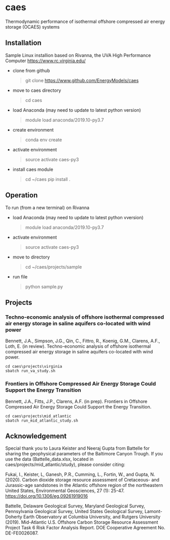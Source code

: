 # caes
Thermodynamic performance of isothermal offshore compressed air energy storage (OCAES) systems

## Installation
Sample Linux installion based on Rivanna, the UVA High Performance Computer https://www.rc.virginia.edu/
  - clone from github
      > git clone https://www.github.com/EnergyModels/caes
  - move to caes directory
      > cd caes
  - load Anaconda (may need to update to latest python version)
      > module load anaconda/2019.10-py3.7
  - create environment
      > conda env create
  - activate environment
      > source activate caes-py3
  - install caes module
      > cd ~/caes
      > pip install .

## Operation
To run (from a new terminal) on Rivanna
- load Anaconda (may need to update to latest python vversion)
    > module load anaconda/2019.10-py3.7
- activate environment
    > source activate caes-py3
- move to directory
    > cd ~/caes/projects/sample
- run file
    > python sample.py

## Projects

### Techno-economic analysis of offshore isothermal compressed air energy storage in saline aquifers co-located with wind power

  Bennett, J.A., Simpson, J.G., Qin, C., Fittro, R., Koenig, G.M., Clarens, A.F., Loth, E. (in review). Techno-economic 
  analysis of offshore isothermal compressed air energy storage in saline aquifers co-located with wind power.

    cd caes\projects\virginia 
    sbatch run_va_study.sh

### Frontiers in Offshore Compressed Air Energy Storage Could Support the Energy Transition
  
  Bennett, J.A., Fitts, J.P., Clarens, A.F. (in prep). Frontiers in Offshore Compressed Air Energy Storage Could 
  Support the Energy Transition.

    cd caes\projects\mid_atlantic
    sbatch run_mid_atlantic_study.sh

## Acknowledgement
Special thank you to Laura Keister and Neeraj Gupta from Battelle for sharing the geophysical parameters of the Baltimore Canyon Trough.
If you use the data (Battelle_data.xlsx, located in caes/projects/mid_atlantic/study), please consider citing:

  Fukai, I., Keister, L, Ganesh, P.R., Cumming, L., Fortin, W., and Gupta, N. (2020). Carbon dioxide storage resource 
  assessment of Cretaceous- and Jurassic-age sandstones in the Atlantic offshore region of the northeastern United 
  States, Environmental Geosciences, 27 (1): 25-47. https://doi.org/10.1306/eg.09261919016

  Battelle, Delaware Geological Survey, Maryland Geological Survey, Pennsylvania Geological Survey, United States 
  Geological Survey, Lamont-Doherty Earth Observatory at Columbia University, and Rutgers University (2019). 
  Mid-Atlantic U.S. Offshore Carbon Storage Resource Assessment Project Task 6 Risk Factor Analysis Report. DOE 
  Cooperative Agreement No. DE-FE0026087.
